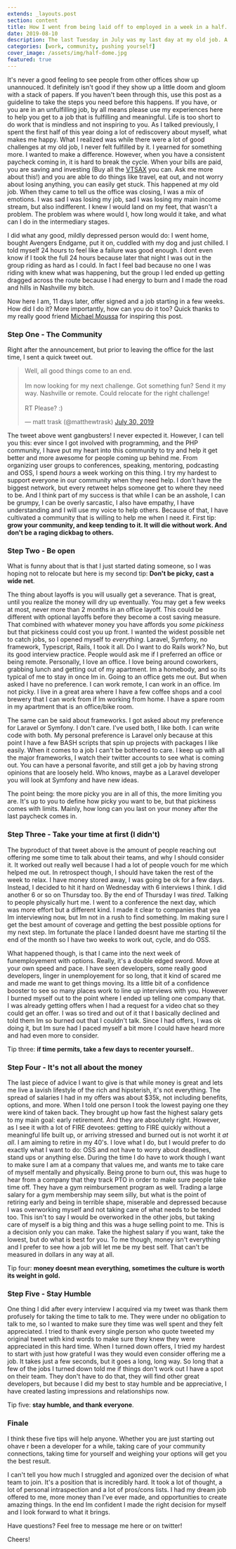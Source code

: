 ```yaml
---
extends: _layouts.post
section: content
title: How I went from being laid off to employed in a week in a half.
date: 2019-08-10
description: The last Tuesday in July was my last day at my old job. A week and a half later, days full of interviews, I ended up with a job.
categories: [work, community, pushing yourself]
cover_image: /assets/img/half-dome.jpg
featured: true
---
```


It's never a good feeling to see people from other offices show up unannouced. It definitely isn't good if they show up a little doom and gloom with a stack of papers. If you haven't been through this, use this post as a guideline to take the steps you need before this happens. If you have, or you are in an unfulfilling job, by all means please use my experiences here to help you get to a job that is fulfilling and meaningful. Life is too short to do work that is mindless and not inspiring to you. As I talked previously, I spent the first half of this year doing a lot of rediscovery about myself, what makes me happy. What I realized was while there were a lot of good challenges at my old job, I never felt fulfilled by it. I yearned for something more. I wanted to make a difference. However, when you have a consistent paycheck coming in, it is hard to break the cycle. When your bills are paid, you are saving and investing (Buy all the [VTSAX](https://investor.vanguard.com/mutual-funds/profile/vtsax) you can. Ask me more about this!) and you are able to do things like travel, eat out, and not worry about losing anything, you can easily get stuck. This happened at my old job. When they came to tell us the office was closing, I was a mix of emotions. I was sad I was losing my job, sad I was losing my main income stream, but also indifferent. I knew I would land on my feet, that wasn't a problem. The problem was where would I, how long would it take, and what can I do in the intermediary stages. 

I did what any good, mildly depressed person would do: I went home, bought Avengers Endgame, put it on, cuddled with my dog and just chilled. I told myself 24 hours to feel like a failure was good enough. I dont even know if I took the full 24 hours because later that night I was out in the group riding as hard as I could. In fact I feel bad because no one I was riding with knew what was happening, but the group I led ended up getting dragged across the route because I had energy to burn and I made the road and hills in Nashville my bitch. 

Now here I am, 11 days later, offer signed and a job starting in a few weeks. How did I do it? More importantly, how can you do it too? Quick thanks to my really good friend [Michael Moussa](https://twitter.com/michaelmoussa) for inspiring this post.

### Step One - The Community

Right after the announcement, but prior to leaving the office for the last time, I sent a quick tweet out. 

<blockquote class="twitter-tweet"><p lang="en" dir="ltr">Well, all good things come to an end. <br><br>Im now looking for my next challenge. Got something fun? Send it my way. Nashville or remote. Could relocate for the right challenge! <br><br>RT Please? :)</p>&mdash; matt trask (@matthewtrask) <a href="https://twitter.com/matthewtrask/status/1156221503576444928?ref_src=twsrc%5Etfw">July 30, 2019</a></blockquote>


The tweet above went gangbusters! I never expected it. However, I can tell you this: ever since I got involved with programming, and the PHP community, I have put my heart into this community to try and help it get better and more awesome for people coming up behind me. From organizing user groups to conferences, speaking, mentoring, podcasting and OSS, I spend *hours* a week working on this thing. I try my hardest to support everyone in our community when they need help. I don't have the biggest network, but every retweet helps someone get to where they need to be. And I think part of my success is that while I can be an asshole, I can be grumpy, I can be overly sarcastic, I also have empathy, I have understanding and I will use my voice to help others. Because of that, I have cultivated a community that is willing to help me when I need it. First tip: **grow your community, and keep tending to it. It will die without work. And don't be a raging dickbag to others.**


### Step Two - Be open

What is funny about that is that I just started dating someone, so I was hoping not to relocate but here is my second tip: **Don't be picky, cast a wide net**. 

The thing about layoffs is you will usually get a severance. That is great, until you realize the money will dry up eventually. You may get a few weeks at most, never more than 2 months in an office layoff. This could be different with optional layoffs before they become a cost saving measure. That combined with whatever money you have affords you *some pickiness* but that pickiness could cost you up front. I wanted the widest possible net to catch jobs, so I opened myself to *everything*. Laravel, Symfony, no framework, Typescript, Rails, I took it all. Do I want to do Rails work? No, but its good interview practice. People would ask me if I preferred an office or being remote. Personally, I love an office. I love being around coworkers, grabbing lunch and getting out of my apartment. Im a homebody, and so its typical of me to stay in once Im in. Going to an office gets me out. But when asked I have no preference. I can work remote, I can work in an office. Im not picky. I live in a great area where I have a few coffee shops and a cool brewery that I can work from if Im working from home. I have a spare room in my apartment that is an office/bike room. 

The same can be said about frameworks. I got asked about my preference for Laravel or Symfony. I don't care. I've used both, I like both. I can write code with both. My personal preference is Laravel only because at this point I have a few BASH scripts that spin up projects with packages I like easily. When it comes to a job I can't be bothered to care. I keep up with all the major frameworks, I watch their twitter accounts to see what is coming out. You can have a personal favorite, and still get a job by having strong opinions that are loosely held. Who knows, maybe as a Laravel developer you will look at Symfony and have new ideas. 

The point being: the more picky you are in all of this, the more limiting you are. It's up to you to define how picky you want to be, but that pickiness comes with limits. Mainly, how long can you last on your money after the last paycheck comes in.

### Step Three - Take your time at first (I didn't)

The byproduct of that tweet above is the amount of people reaching out offering me some time to talk about their teams, and why I should consider it. It worked out really well because I had a lot of people vouch for me which helped me out. In retrospect though, I should have taken the rest of the week to relax. I have money stored away, I was going be ok for a few days. Instead, I decided to hit it hard on Wednesday with 6 interviews I think. I did another 6 or so on Thursday too. By the end of Thursday I was _tired_. Talking to people physically hurt me. I went to a conference the next day, which was more effort but a different kind. I made it clear to companies that yea Im interviewing now, but Im not in a rush to find something. Im making sure I get the best amount of coverage and getting the best possible options for my next step. Im fortunate the place I landed doesnt have me starting til the end of the month so I have two weeks to work out, cycle, and do OSS.

What happened though, is that I came into the next week of funemployement with options. Really, it's a double edged sword. Move at your own speed and pace. I have seen developers, some really good developers, linger in unemployement for so long, that it kind of scared me and made me want to get things moving. Its a little bit of a confidence booster to see so many places work to line up interviews with you. However I burned myself out to the point where I ended up telling one company that. I was already getting offers when I had a request for a video chat so they could get an offer. I was so tired and out of it that I basically declined and told them Im so burned out that I couldn't talk. Since I had offers, I was ok doing it, but Im sure had I paced myself a bit more I could have heard more and had even more to consider. 

Tip three: **if time permits, take a few days to recenter yourself.**.

### Step Four - It's not all about the money

The last piece of advice I want to give is that while money is great and lets me live a lavish lifestyle of the rich and hipsterish, it's not everything. The spread of salaries I had in my offers was about $35k, not including benefits, options, and more. When I told one person I took the lowest paying one they were kind of taken back. They brought up how fast the highest salary gets to my main goal: early retirement. And they are absolutely right. However, as I see it with a lot of FIRE devotees: getting to FIRE quickly without a meaningful life built up, or arriving stressed and burned out is not worht it _at all_. I am aiming to retire in my 40's. I love what I do, but I would prefer to do exactly what I want to do: OSS and not have to worry about deadlines, stand ups or anything else. During the time I do have to work though I want to make sure I am at a company that values me, and wants me to take care of myself mentally and physically. Being prone to burn out, this was huge to hear from a company that they track PTO in order to make sure people take time off. They have a gym reimbursement program as well. Trading a large salary for a gym membership may seem silly, but what is the point of retiring early and being in terrible shape, miserable and depressed because I was overworking myself and not taking care of what needs to be tended too. This isn't to say I would be overworked in the other jobs, but taking care of myself is a big thing and this was a huge selling point to me. This is a decision only you can make. Take the highest salary if you want, take the lowest, but do what is best for you. To me though, money isn't everything and I prefer to see how a job will let me be my best self. That can't be measured in dollars in any way at all. 

Tip four: **money doesnt mean everything, sometimes the culture is worth its weight in gold.**

### Step Five - Stay Humble 

One thing I did after every interview I acquired via my tweet was thank them profusely for taking the time to talk to me. They were under no obligation to talk to me, so I wanted to make sure they time was well spent and they felt appreciated. I tried to thank every single person who quote tweeted my original tweet with kind words to make sure they knew they were appreciated in this hard time. When I turned down offers, I tried my hardest to start with just how grateful I was they would even consider offering me a job. It takes just a few seconds, but it goes a long, long way. So long that a few of the jobs I turned down told me if things don't work out I have a spot on their team. They don't have to do that, they will find other great developers, but because I did my best to stay humble and be appreciative, I have created lasting impressions and relationships now. 

Tip five: **stay humble, and thank everyone**.

### Finale

I think these five tips will help anyone. Whether you are just starting out ohave r been a developer for a while, taking care of your community connections, taking time for yourself and weighing your options will get you the best result. 

I can't tell you how much I struggled and agonized over the decision of what team to join. It's a position that is incredibly hard. It took a lot of thought, a lot of personal intraspection and a lot of pros/cons lists. I had my dream job offered to me, more money than I've ever made, and opportunities to create amazing things. In the end Im confident I made the right decision for myself and I look forward to what it brings. 

Have questions? Feel free to message me here or on twitter!

Cheers!
